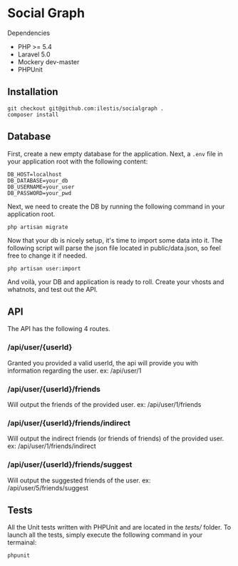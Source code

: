 # Social Graph

Dependencies
* PHP >= 5.4
* Laravel 5.0
* Mockery dev-master
* PHPUnit


## Installation


    git checkout git@github.com:ilestis/socialgraph .
    composer install
    
## Database

First, create a new empty database for the application. 
Next, a ```.env``` file in your application root with the following content:

    DB_HOST=localhost
    DB_DATABASE=your_db
    DB_USERNAME=your_user
    DB_PASSWORD=your_pwd
    
Next, we need to create the DB by running the following command in your application root.

    php artisan migrate
    
Now that your db is nicely setup, it's time to import some data into it. The following script will parse the json file located in public/data.json, so feel free to change it if needed.

    php artisan user:import
    
And voilà, your DB and application is ready to roll. Create your vhosts and whatnots, and test out the API.

## API
The API has the following 4 routes.

### /api/user/{userId}
Granted you provided a valid userId, the api will provide you with information regarding the user.
ex: /api/user/1

### /api/user/{userId}/friends
Will output the friends of the provided user.
ex: /api/user/1/friends

### /api/user/{userId}/friends/indirect
Will output the indirect friends (or friends of friends) of the provided user.
ex: /api/user/1/friends/indirect

### /api/user/{userId}/friends/suggest
Will output the suggested friends of the user.
ex: /api/user/5/friends/suggest

## Tests

All the Unit tests written with PHPUnit and are located in the *tests/* folder. 
To launch all the tests, simply execute the following command in your termainal:

    phpunit